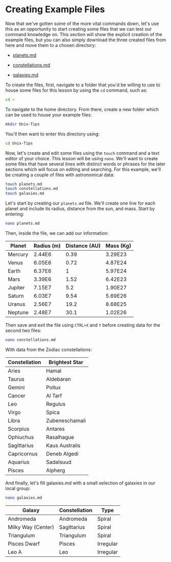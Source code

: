 # Creating Example Files
Now that we've gotten some of the more vital commands down, let's use this as an opportunity to start creating some files that we can test our command knowledge on. This section will show the explicit creation of the example files, but you can also simply download the three created files from here and move them to a chosen directory:

* [planets.md](examples/planets.md)

* [constellations.md](examples/constellations.md)

* [galaxies.md](/examples/galaxies.md)

To create the files, first, navigate to a folder that you'd be willing to use to house some files for this lesson by using the `cd` command, such as:
```bash
cd ~
```
To navigate to the home directory. From there, create a new folder which can be used to house your example files:
```bash
mkdir Unix-Tips
```
You'll then want to enter this directory using:
```bash
cd Unix-Tips
```
Now, let's create and edit some files using the `touch` command and a text editor of your choice. This lesson will be using `nano`. We'll want to create some files that have several lines with distinct words or phrases for the later sections which will focus on editing and searching. For this example, we'll be creating a couple of files with astronomical data:
```bash
touch planets.md
touch constellations.md
touch galaxies.md
```
Let's start by creating our `planets.md` file. We'll create one line for each planet and include its radius, distance from the sun, and mass. Start by entering:
```bash
nano planets.md
```
Then, inside the file, we can add our information:

| Planet | Radius (m) | Distance (AU) | Mass (Kg) |
| ---    | ---        | ---           | ---       |
| Mercury| 2.44E6     | 0.39          | 3.29E23   |
| Venus  | 6.05E6     | 0.72          | 4.87E24   |
| Earth  | 6.37E6     | 1             | 5.97E24   |
| Mars   | 3.39E6     | 1.52          | 6.42E23   |
| Jupiter| 7.15E7     | 5.2           | 1.90E27   |
| Saturn | 6.03E7     | 9.54          | 5.69E26   |
| Uranus | 2.56E7     | 19.2          | 8.68E25   |
| Neptune| 2.48E7     | 30.1          | 1.02E26   |

Then save and exit the file using `CTRL+X` and `Y` before creating data for the second two files:
```bash
nano constellations.md
```
With data from the Zodiac constellations:

| Constellation | Brightest Star |
| ---           | ---            |
| Aries         | Hamal          |
| Taurus        | Aldebaran      |
| Gemini        | Pollux         |
| Cancer        | Al Tarf        |
| Leo           | Regulus        |
| Virgo         | Spica          |
| Libra         | Zubeneschamali |
| Scorpius      | Antares        |
| Ophiuchus     | Rasalhague     |
| Sagittarius   | Kaus Australis |
| Capricornus   | Deneb Algedi   |
| Aquarius      | Sadalsuud      |
| Pisces        | Alpherg        |

And finally, let's fill galaxies.md with a small selection of galaxies in our local group:
```bash
nano galaxies.md
```
| Galaxy             | Constellation | Type      |
| ---                | ---           | ---       |
| Andromeda          | Andromeda     | Spiral    |
| Milky Way (Center) | Sagittarius   | Spiral    |
| Triangulum         | Triangulum    | Spiral    |
| Pisces Dwarf       | Pisces        | Irregular |
| Leo A              | Leo           | Irregular |